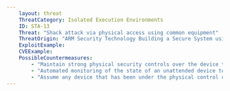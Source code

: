```yaml
---
    layout: threat
    ThreatCategory: Isolated Execution Environments
    ID: STA-13
    Threat: "Shack attack via physical access using common equipment"
    ThreatOrigin: "ARM Security Technology Building a Secure System using TrustZone Technology [^210]"
    ExploitExample:
    CVEExample:
    PossibleCountermeasures:
        - "Maintain strong physical security controls over the device to prevent an attacker from having sufficient physical access to execute this form of attack"
        - "Automated monitoring of the state of an unattended device to detect unauthorized physical access, at which point, a remote wipe of all device data can be triggered to reduce the loss of data"
        - "Assume any device that has been under the physical control of an attacker for any timeframe sufficient to have executed this attack has been permanently compromised and should be transitioned to end-of-lifecycle."
---
```

